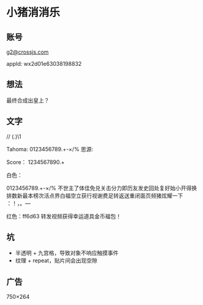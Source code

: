 # 小猪消消乐

## 账号

g2@crossjs.com

appId: wx2d01e63038198832

## 想法

最终合成出皇上？

## 文字

// (.)\1

Tahoma: 0123456789.+-×/%
思源:

Score：
1234567890.+

白色：

0123456789.+-×/%
不世主了体佳免兑关击分力即历友发史回处复好始小开得换排数新最本榜次活点界白福空立获行视谢费足转返送重闭面页频猪炫耀一下
：！，。—

红色：ff6d63
转发视频获得幸运道具金币福包！

## 坑

- 半透明 + 九宫格，导致对象不响应触摸事件
- 纹理 + repeat，贴片间会出现空隙

## 广告

750×264
